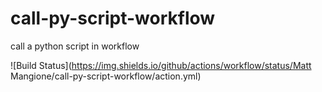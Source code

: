 # call-py-script-workflow
call a python script in workflow

![Build Status](https://img.shields.io/github/actions/workflow/status/Matt Mangione/call-py-script-workflow/action.yml)
